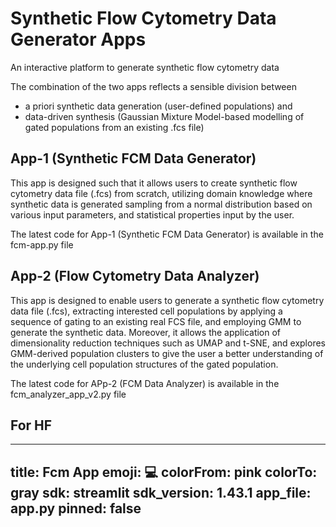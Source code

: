 # Synthetic Flow Cytometry Data Generator Apps
An interactive platform to generate synthetic flow cytometry data

The combination of the two apps reflects a sensible division between 
- a priori synthetic data generation (user-defined populations) and
- data-driven synthesis (Gaussian Mixture Model-based modelling of gated populations from an existing .fcs file)

## App-1  (Synthetic FCM Data Generator)
This app is designed such that it allows users to create synthetic flow cytometry data 
file (.fcs) from scratch, utilizing domain knowledge where synthetic data is generated 
sampling from a normal distribution based on various input parameters, and statistical properties input by the user. 

The latest code for App-1 (Synthetic FCM Data Generator) is available in the fcm-app.py file

## App-2 (Flow Cytometry Data Analyzer)
This app is designed to enable users to generate a synthetic flow cytometry data file 
(.fcs), extracting interested cell populations by applying a sequence of gating to an 
existing real FCS file, and employing GMM to generate the synthetic data. Moreover, it 
allows the application of dimensionality reduction techniques such as UMAP and t-SNE, and explores GMM-derived population clusters to give the user a better understanding of the 
underlying cell population structures of the gated population. 


The latest code for APp-2 (FCM Data Analyzer) is available in the fcm_analyzer_app_v2.py file


## For HF

---
title: Fcm App
emoji: 💻
colorFrom: pink
colorTo: gray
sdk: streamlit
sdk_version: 1.43.1
app_file: app.py
pinned: false
---

 

